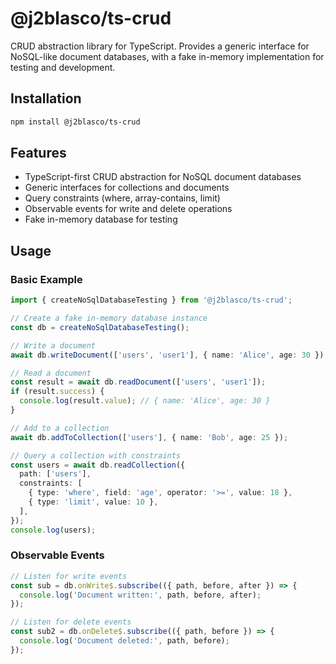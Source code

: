 # @j2blasco/ts-crud

CRUD abstraction library for TypeScript. Provides a generic interface for NoSQL-like document databases, with a fake in-memory implementation for testing and development.

## Installation

```bash
npm install @j2blasco/ts-crud
```

## Features

- TypeScript-first CRUD abstraction for NoSQL document databases
- Generic interfaces for collections and documents
- Query constraints (where, array-contains, limit)
- Observable events for write and delete operations
- Fake in-memory database for testing

## Usage

### Basic Example

```ts
import { createNoSqlDatabaseTesting } from '@j2blasco/ts-crud';

// Create a fake in-memory database instance
const db = createNoSqlDatabaseTesting();

// Write a document
await db.writeDocument(['users', 'user1'], { name: 'Alice', age: 30 });

// Read a document
const result = await db.readDocument(['users', 'user1']);
if (result.success) {
  console.log(result.value); // { name: 'Alice', age: 30 }
}

// Add to a collection
await db.addToCollection(['users'], { name: 'Bob', age: 25 });

// Query a collection with constraints
const users = await db.readCollection({
  path: ['users'],
  constraints: [
    { type: 'where', field: 'age', operator: '>=', value: 18 },
    { type: 'limit', value: 10 },
  ],
});
console.log(users);
```

### Observable Events

```ts
// Listen for write events
const sub = db.onWrite$.subscribe(({ path, before, after }) => {
  console.log('Document written:', path, before, after);
});

// Listen for delete events
const sub2 = db.onDelete$.subscribe(({ path, before }) => {
  console.log('Document deleted:', path, before);
});
```
